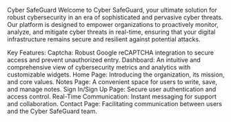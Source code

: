 Cyber SafeGuard 
Welcome to Cyber SafeGuard, your ultimate solution for robust cybersecurity in an era of sophisticated and pervasive cyber threats. Our platform is designed to empower organizations to proactively monitor, analyze, and mitigate cyber threats in real-time, ensuring that your digital infrastructure remains secure and resilient against potential attacks.

Key Features:
Captcha: Robust Google reCAPTCHA integration to secure access and prevent unauthorized entry.
Dashboard: An intuitive and comprehensive view of cybersecurity metrics and analytics with customizable widgets.
Home Page: Introducing the organization, its mission, and core values.
Notes Page: A convenient space for users to write, save, and manage notes.
Sign In/Sign Up Page: Secure user authentication and access control.
Real-Time Communication: Instant messaging for support and collaboration.
Contact Page: Facilitating communication between users and the Cyber SafeGuard team.
